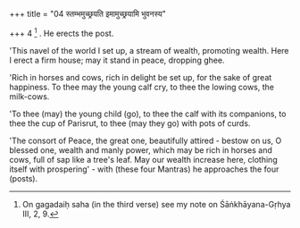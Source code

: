 +++
title = "04 स्तम्भमुच्छ्रयति इमामुच्छ्रयामि भुवनस्य"

+++
4 [^2] . He erects the post.


[^2]:  On gagadaiḥ saha (in the third verse) see my note on Śāṅkhāyana-Gṛhya III, 2, 9.


'This navel of the world I set up, a stream of wealth, promoting wealth. Here I erect a firm house; may it stand in peace, dropping ghee.

'Rich in horses and cows, rich in delight be set up, for the sake of great happiness. To thee may the young calf cry, to thee the lowing cows, the milk-cows.

'To thee (may) the young child (go), to thee the calf with its companions, to thee the cup of Parisrut, to thee (may they go) with pots of curds.

'The consort of Peace, the great one, beautifully attired - bestow on us, O blessed one, wealth and manly power, which may be rich in horses and cows, full of sap like a tree's leaf. May our wealth increase here, clothing itself with prospering' - with (these four Mantras) he approaches the four (posts).
